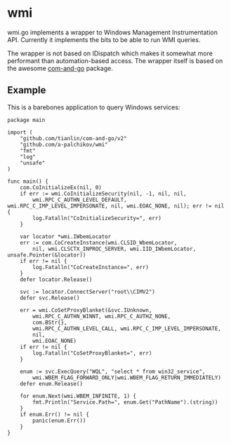 wmi
===

wmi.go implements a wrapper to Windows Management Instrumentation API. Currently it implements the
bits to be able to run WMI queries.

The wrapper is not based on IDispatch which makes it somewhat more performant than automation-based access.
The wrapper itself is based on the awesome [com-and-go](https://code.google.com/p/com-and-go) package.

## Example
This is a barebones application to query Windows services:
```
package main

import (
	"github.com/tianlin/com-and-go/v2"
	"github.com/a-palchikov/wmi"
	"fmt"
	"log"
	"unsafe"
)

func main() {
	com.CoInitializeEx(nil, 0)
	if err := wmi.CoInitializeSecurity(nil, -1, nil, nil,
		wmi.RPC_C_AUTHN_LEVEL_DEFAULT, wmi.RPC_C_IMP_LEVEL_IMPERSONATE, nil, wmi.EOAC_NONE, nil); err != nil {
		log.Fatalln("CoInitializeSecurity=", err)
	}

	var locator *wmi.IWbemLocator
	err := com.CoCreateInstance(wmi.CLSID_WbemLocator,
		nil, wmi.CLSCTX_INPROC_SERVER, wmi.IID_IWbemLocator, unsafe.Pointer(&locator))
	if err != nil {
		log.Fatalln("CoCreateInstance=", err)
	}
	defer locator.Release()

	svc := locator.ConnectServer("root\\CIMV2")
	defer svc.Release()

	err = wmi.CoSetProxyBlanket(&svc.IUnknown,
		wmi.RPC_C_AUTHN_WINNT, wmi.RPC_C_AUTHZ_NONE,
		com.BStr{},
		wmi.RPC_C_AUTHN_LEVEL_CALL, wmi.RPC_C_IMP_LEVEL_IMPERSONATE,
		nil,
		wmi.EOAC_NONE)
	if err != nil {
		log.Fatalln("CoSetProxyBlanket=", err)
	}

	enum := svc.ExecQuery("WQL", "select * from win32_service",
		wmi.WBEM_FLAG_FORWARD_ONLY|wmi.WBEM_FLAG_RETURN_IMMEDIATELY)
	defer enum.Release()

	for enum.Next(wmi.WBEM_INFINITE, 1) {
		fmt.Println("Service.Path=", enum.Get("PathName").(string))
	}
	if enum.Err() != nil {
		panic(enum.Err())
	}
}
```
